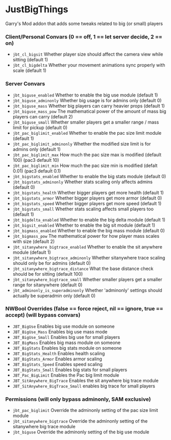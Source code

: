 # JustBigThings

Garry's Mod addon that adds some tweaks related to big (or small) players

### Client/Personal Convars (0 == off, 1 == let server decide, 2 == on)
- `jbt_cl_bigsit` Whether player size should affect the camera view while sitting (default 1)
- `jbt_cl_bigdelta` Whether your movement animations sync properly with scale (default 1)

### Server Convars
- `jbt_biguse_enabled` Whether to enable the big use module (default 1)
- `jbt_biguse_adminonly` Whether big usage is for admins only (default 0)
- `jbt_biguse_mass` Whether big players can carry heavier props (default 1)
- `jbt_biguse_mass_pow` The mathematical power of the amount of mass big players can carry (default 2)
- `jbt_biguse_small` Whether smaller players get a smaller range / mass limit for pickup (default 0)
- `jbt_pac_biglimit_enabled` Whether to enable the pac size limit module (default 1)
- `jbt_pac_biglimit_adminonly` Whether the modified size limit is for admins only (default 1)
- `jbt_pac_biglimit_max` How much the pac size max is modified (default 100) (pac3 default 10)
- `jbt_pac_biglimit_min` How much the pac size min is modified (defalt 0.01) (pac3 default 0.1)
- `jbt_bigstats_enabled` Whether to enable the big stats module (default 0)
- `jbt_bigstats_adminonly` Whether stats scaling only affects admins (default 0)
- `jbt_bigstats_health` Whether bigger players get more health (default 1)
- `jbt_bigstats_armor` Whether bigger players get more armor (default 0)
- `jbt_bigstats_speed` Whether bigger players get more speed (default 1)
- `jbt_bigstats_small` Whether stats scaling affects small players too (default 1)
- `jbt_bigdelta_enabled` Whether to enable the big delta module (default 1)
- `jbt_bigsit_enabled` Whether to enable the big sit module (default 1)
- `jbt_bigmass_enabled` Whether to enable the big mass module (default 0)
- `jbt_bigmass_pow` The mathematical power for how player mass scales with size (default 2)
- `jbt_sitanywhere_bigtrace_enabled` Whether to enable the sit anywhere module (default 1)
- `jbt_sitanywhere_bigtrace_adminonly` Whether sitanywhere trace scaling should only be for admins (default 0)
- `jbt_sitanywhere_bigtrace_distance` What the base distance check should be for sitting (default 100)
- `jbt_sitanywhere_bigtrace_small` Whether smaller players get a smaller range for sitanywhere (default 0)
- `jbt_adminonly_is_superadminonly` Whether 'adminonly' settings should actually be superadmin only (default 0)

### NWBool Overrides (false == force reject, nil == ignore, true == accept) (will bypass convars)
- `JBT_BigUse` Enables big use module on someone
- `JBT_BigUse_Mass` Enables big use mass mode
- `JBT_BigUse_Small` Enables big use for small players
- `JBT_BigMass` Enables big mass module on someone
- `JBT_BigStats` Enables big stats module on someone
- `JBT_BigStats_Health` Enables health scaling
- `JBT_BigStats_Armor` Enables armor scaling
- `JBT_BigStats_Speed` Enables speed scaling
- `JBT_BigStats_Small` Enables big stats for small players
- `JBT_Pac_BigLimit` Enables the Pac big limit module
- `JBT_SitAnywhere_BigTrace` Enables the sit anywhere big trace module
- `JBT_SitAnywhere_BigTrace_Small` enables big trace for small players

### Permissions (will only bypass adminonly, SAM exclusive)
- `jbt_pac_biglimit` Override the adminonly setting of the pac size limit module
- `jbt_sitanywhere_bigtrace` Override the adminonly setting of the sitanywhere big trace module
- `jbt_biguse` Override the adminonly setting of the big use module
